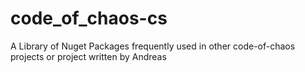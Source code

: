 # code_of_chaos-cs
A Library of Nuget Packages frequently used in other code-of-chaos projects or project written by Andreas
